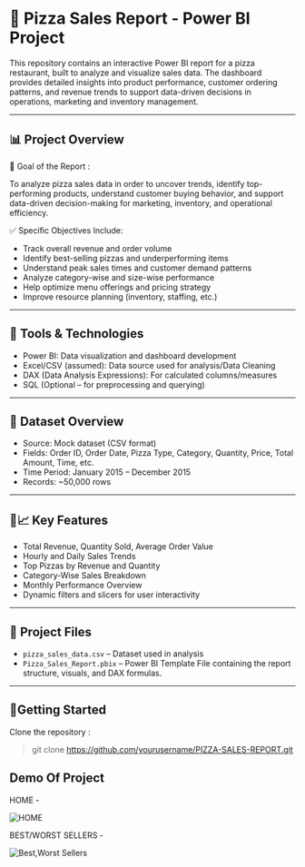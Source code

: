 # 🍕 Pizza Sales Report - Power BI Project
This repository contains an interactive Power BI report for a pizza restaurant, built to analyze and visualize sales data. The dashboard provides detailed insights into product performance, customer ordering patterns, and revenue trends to support data-driven decisions in operations, marketing and inventory management.
***
📊 Project Overview
---
🎯 Goal of the Report :

To analyze pizza sales data in order to uncover trends, identify top-performing products, understand customer buying behavior, and support data-driven decision-making for marketing, inventory, and operational efficiency.

✅ Specific Objectives Include:
- Track overall revenue and order volume
- Identify best-selling pizzas and underperforming items
- Understand peak sales times and customer demand patterns
- Analyze category-wise and size-wise performance
- Help optimize menu offerings and pricing strategy
- Improve resource planning (inventory, staffing, etc.)
***
## 🧰 Tools & Technologies
- Power BI: Data visualization and dashboard development
- Excel/CSV (assumed): Data source used for analysis/Data Cleaning
- DAX (Data Analysis Expressions): For calculated columns/measures
- SQL (Optional – for preprocessing and querying)
***
## 🧾 Dataset Overview
- Source: Mock dataset (CSV format)
- Fields: Order ID, Order Date, Pizza Type, Category, Quantity, Price, Total Amount, Time, etc.
- Time Period: January 2015 – December 2015
- Records: ~50,000 rows
***
## 📌📈 Key Features
- Total Revenue, Quantity Sold, Average Order Value
- Hourly and Daily Sales Trends
- Top Pizzas by Revenue and Quantity
- Category-Wise Sales Breakdown
- Monthly Performance Overview
- Dynamic filters and slicers for user interactivity
***
## 📁 Project Files
- <code>pizza_sales_data.csv</code> – Dataset used in analysis
- <code>Pizza_Sales_Report.pbix</code> – Power BI Template File containing the report structure, visuals, and DAX formulas.
***
## 🚀Getting Started
Clone the repository : 
> git clone https://github.com/yourusername/PIZZA-SALES-REPORT.git

## Demo Of Project
HOME - 

![HOME](https://github.com/user-attachments/assets/75bc65c6-993c-42be-97de-c81f018ccec5)

BEST/WORST SELLERS - 

![Best,Worst Sellers](https://github.com/user-attachments/assets/b54eed2e-f98c-44e0-a53c-d150ba956fc6)

